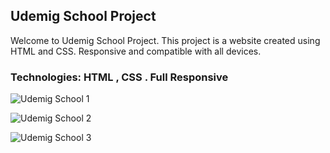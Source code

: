 <h2>Udemig School Project</h2>
Welcome to Udemig School Project. This project is a website created using HTML and CSS. Responsive and compatible with all devices.

<h3>Technologies: HTML , CSS . Full Responsive</h3>

![Udemig School 1](https://github.com/user-attachments/assets/696d8d2c-0db5-480f-8000-6b38048117b1)

![Udemig School 2](https://github.com/user-attachments/assets/12774e6e-cb77-46f3-b911-af7203dc8ebb)

![Udemig School 3](https://github.com/user-attachments/assets/9f061ae4-8559-43ee-8118-7cc4d579c1f4)
